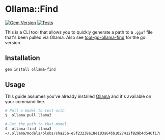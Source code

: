 # Ollama::Find

[![Gem Version](https://badge.fury.io/rb/ollama-find.svg?icon=si%3Arubygems)](https://badge.fury.io/rb/ollama-find)
[![Tests](https://github.com/TheNotary/tool-ruby-ollama-find/actions/workflows/test.yml/badge.svg)](https://github.com/TheNotary/tool-ruby-ollama-find/actions/workflows/test.yml)

This is a CLI tool that allows you to quickly generate a path to a `.gguf` file that's been pulled via Ollama.  Also see [tool-go-ollama-find](https://github.com/TheNotary/tool-go-ollama-find) for the go version.


## Installation

```bash
gem install ollama-find
```


## Usage

This guide assumes you've already installed [Ollama](https://ollama.com/download) and it's available on your command line.

```bash
# Pull a model to test with
$  ollama pull llama3

# Get the path to that model
$  ollama-find llama3
~/.ollama/models/blobs/sha256-e5f23238e18e103a64bb1027412f829b4d546f17aed3b42b4401e0dbfa11537c
```
